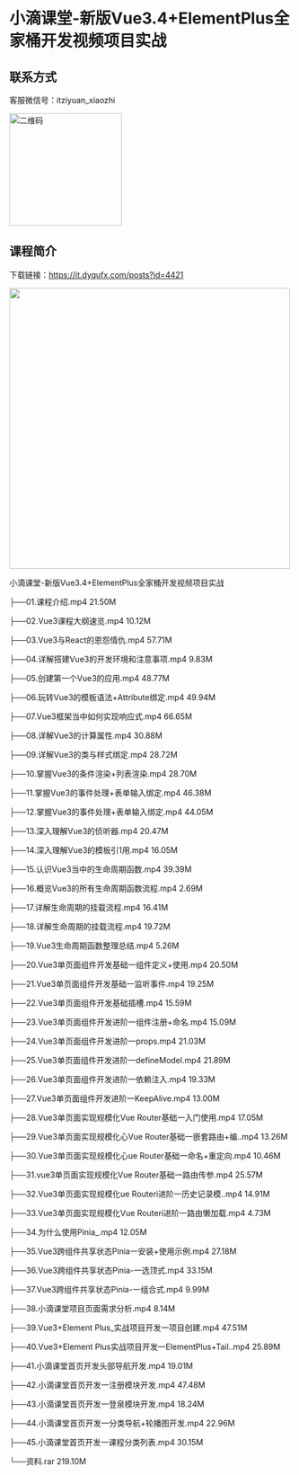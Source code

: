 # 小滴课堂-新版Vue3.4+ElementPlus全家桶开发视频项目实战

## 联系方式

客服微信号：itziyuan_xiaozhi

<img src="https://ziyuanyun.oss-cn-guangzhou.aliyuncs.com/common/20240614073449/666b82192834a.jpg" width="200" height="200" alt="二维码">

## 课程简介

下载链接：https://it.dyqufx.com/posts?id=4421

<img src="https://ziyuanyun.oss-cn-guangzhou.aliyuncs.com/yun/20240908073012/66dce2047f78b.jpg" width="500" alt="">

  

 小滴课堂-新版Vue3.4+ElementPlus全家桶开发视频项目实战

 ├──01.课程介绍.mp4 21.50M

 ├──02.Vue3课程大纲速览.mp4 10.12M

 ├──03.Vue3与React的恩怨情仇.mp4 57.71M

 ├──04.详解搭建Vue3的开发环境和注意事项.mp4 9.83M

 ├──05.创建第一个Vue3的应用.mp4 48.77M

 ├──06.玩转Vue3的模板语法+Attribute绑定.mp4 49.94M

 ├──07.Vue3框架当中如何实现响应式.mp4 66.65M

 ├──08.详解Vue3的计算属性.mp4 30.88M

 ├──09.详解Vue3的类与样式绑定.mp4 28.72M

 ├──10.掌握Vue3的条件渲染+列表渲染.mp4 28.70M

 ├──11.掌握Vue3的事件处理+表单输入绑定.mp4 46.38M

 ├──12.掌握Vue3的事件处理+表单输入绑定.mp4 44.05M

 ├──13.深入理解Vue3的侦听器.mp4 20.47M

 ├──14.深入理解Vue3的模板引1用.mp4 16.05M

 ├──15.认识Vue3当中的生命周期函数.mp4 39.39M

 ├──16.概览Vue3的所有生命周期函数流程.mp4 2.69M

 ├──17.详解生命周期的挂载流程.mp4 16.41M

 ├──18.详解生命周期的挂载流程.mp4 19.72M

 ├──19.Vue3生命周期函数整理总结.mp4 5.26M

 ├──20.Vue3单页面组件开发基础一组件定义+使用.mp4 20.50M

 ├──21.Vue3单页面组件开发基础一监听事件.mp4 19.25M

 ├──22.Vue3单页面组件开发基础插槽.mp4 15.59M

 ├──23.Vue3单页面组件开发进阶一组件注册+命名.mp4 15.09M

 ├──24.Vue3单页面组件开发进阶一props.mp4 21.03M

 ├──25.Vue3单页面组件开发进阶一defineModel.mp4 21.89M

 ├──26.Vue3单页面组件开发进阶一依赖注入.mp4 19.33M

 ├──27.Vue3单页面组件开发进阶一KeepAlive.mp4 13.00M

 ├──28.Vue3单页面实现规模化Vue Router基础一入门使用.mp4 17.05M

 ├──29.Vue3单页面实现规模化心Vue Router基础一嵌套路由+编..mp4 13.26M

 ├──30.Vue3单页面实现规模化心ue Router基础一命名+重定向.mp4 10.46M

 ├──31.vue3单页面实现规模化Vue Router基础一路由传参.mp4 25.57M

 ├──32.Vue3单页面实现规模化ue Routeri进阶一历史记录模..mp4 14.91M

 ├──33.Vue3单页面实现规模化Vue Routeri进阶一路由懒加载.mp4 4.73M

 ├──34.为什么使用Pinia_.mp4 12.05M

 ├──35.Vue3跨组件共享状态Pinia一安装+使用示例.mp4 27.18M

 ├──36.Vue3跨组件共享状态Pinia-一选顶式.mp4 33.15M

 ├──37.Vue3跨组件共享状态Pinia-一组合式.mp4 9.99M

 ├──38.小滴课堂项目页面需求分析.mp4 8.14M

 ├──39.Vue3+Element Plus_实战项目开发一项目创建.mp4 47.51M

 ├──40.Vue3+Element Plus实战项目开发一ElementPlus+Tail..mp4 25.89M

 ├──41.小滴课堂首页开发头部导航开发.mp4 19.01M

 ├──42.小滴课堂首页开发一注册模块开发.mp4 47.48M

 ├──43.小滴课堂首页开发一登泉模块开发.mp4 18.24M

 ├──44.小滴课堂首页开发一分类导航+轮播图开发.mp4 22.96M

 ├──45.小滴课堂首页开发一课程分类列表.mp4 30.15M

 └──资料.rar 219.10M

  